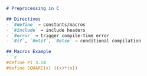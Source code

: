 ```markdown
# Preprocessing in C

## Directives
- `#define` → constants/macros
- `#include` → include headers
- `#error` → trigger compile-time error
- `#if`, `#elif`, `#else` → conditional compilation

## Macros Example
```c
#define PI 3.14
#define SQUARE(x) ((x)*(x))
```
```